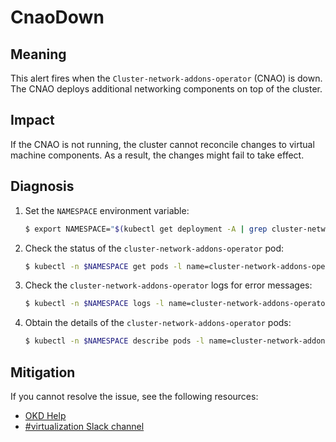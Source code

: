 # CnaoDown
<!-- Edited by Jiří Herrmann, 3 Nov 2022 -->

## Meaning

This alert fires when the `Cluster-network-addons-operator` (CNAO) is down.
The CNAO deploys additional networking components on top of the cluster.

## Impact

If the CNAO is not running, the cluster cannot reconcile changes to virtual
machine components. As a result, the changes might fail to take effect.

## Diagnosis

1. Set the `NAMESPACE` environment variable:

   ```bash
   $ export NAMESPACE="$(kubectl get deployment -A | grep cluster-network-addons-operator | awk '{print $1}')"
   ```

2. Check the status of the `cluster-network-addons-operator` pod:

   ```bash
   $ kubectl -n $NAMESPACE get pods -l name=cluster-network-addons-operator
   ```

3. Check the `cluster-network-addons-operator` logs for error messages:

   ```bash
   $ kubectl -n $NAMESPACE logs -l name=cluster-network-addons-operator
   ```

4. Obtain the details of the `cluster-network-addons-operator` pods:

   ```bash
   $ kubectl -n $NAMESPACE describe pods -l name=cluster-network-addons-operator
   ```

## Mitigation

<!--DS: If you cannot resolve the issue, log in to the
link:https://access.redhat.com[Customer Portal] and open a support case,
attaching the artifacts gathered during the Diagnosis procedure.-->
<!--USstart-->
If you cannot resolve the issue, see the following resources:

- [OKD Help](https://www.okd.io/help/)
- [#virtualization Slack channel](https://kubernetes.slack.com/channels/virtualization)
<!--USend-->
